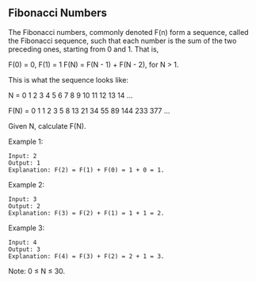 ## Fibonacci Numbers

The Fibonacci numbers, commonly denoted F(n) form a sequence, called the Fibonacci sequence, such that each number is the sum of the two preceding ones, starting from 0 and 1. That is,

F(0) = 0,   F(1) = 1
F(N) = F(N - 1) + F(N - 2), for N > 1.

This is what the sequence looks like:

N     =	0	1	2	3	4	5	6	7	 8	9	 10 11 12  13  14	...

F(N) =	0	1	1	2	3	5	8	13 21 34 55 89 144 233 377	...

Given N, calculate F(N).



Example 1:
```
Input: 2
Output: 1
Explanation: F(2) = F(1) + F(0) = 1 + 0 = 1.
```
Example 2:
```
Input: 3
Output: 2
Explanation: F(3) = F(2) + F(1) = 1 + 1 = 2.
```
Example 3:
```
Input: 4
Output: 3
Explanation: F(4) = F(3) + F(2) = 2 + 1 = 3.
```

Note:
0 ≤ N ≤ 30.
